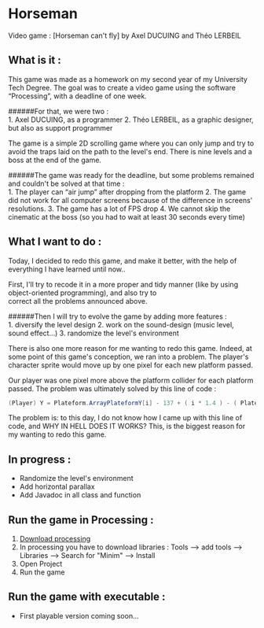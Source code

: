 # Horseman
Video game : [Horseman can't fly] by Axel DUCUING and Théo LERBEIL

## What is it :
  This game was made as a homework on my second year of my University Tech Degree.
  The goal was to create a video game using the software “Processing”, with a deadline of one week.
  
  ######For that, we were two :  
    1. Axel DUCUING, as a programmer
    2. Théo LERBEIL, as a graphic designer, but also as support programmer
  
  The game is a simple 2D scrolling game where you can only jump and try to avoid the traps laid on the path to the level's end.
  There is nine levels and a boss at the end of the game.
  
  ######The game was ready for the deadline, but some problems remained and couldn't be solved at that time :  
    1. The player can “air jump” after dropping from the platform
    2. The game did not work for all computer screens because of the difference in screens' resolutions. 
    3. The game has a lot of FPS drop
    4. We cannot skip the cinematic at the boss (so you had to wait at least 30 seconds every time)

## What I want to do :
  Today, I decided to redo this game, and make it better, with the help of everything I have learned until now..

  First, I'll try to recode it in a more proper and tidy manner (like by using object-oriented programming), and also try to    
  correct all the problems announced above.

  ######Then I will try to evolve the game by adding more features :  
    1. diversify the level design
    2. work on the sound-design (music level, sound effect...)
    3. randomize the level's environment
    
  There is also one more reason for me wanting to redo this game.
  Indeed, at some point of this game's conception, we ran into a problem.
  The player's character sprite would move up by one pixel for each new platform passed.

  Our player was one pixel more above the platform collider for each platform passed.
  The problem was ultimately solved by this line of code :
  ```java
  (Player) Y = Plateform.ArrayPlateformY[i] - 137 + ( i * 1.4 ) - ( Plateform.NumberPlateform + ( 1.4 * 2 ) );
  ```

  The problem is: to this day, I do not know how I came up with this line of code, and WHY IN HELL DOES IT WORKS?
  This, is the biggest reason for my wanting to redo this game.
    
## In progress :
  * Randomize the level's environment
  * Add horizontal parallax
  * Add Javadoc in all class and function

## Run the game in Processing :
  1. [Download processing](https://processing.org/download/)
  2. In processing you have to download libraries : Tools --> add tools --> Libraries --> Search for "Minim" --> Install
  3. Open Project
  4. Run the game
  
## Run the game with executable :
  * First playable version coming soon...

